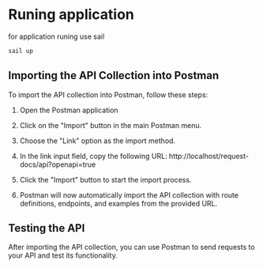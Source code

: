 # Runing application

for application runing use sail

```bash
sail up
```

## Importing the API Collection into Postman
To import the API collection into Postman, follow these steps:

1. Open the Postman application

2. Click on the "Import" button in the main Postman menu.

3. Choose the "Link" option as the import method.

4. In the link input field, copy the following URL:
http://localhost/request-docs/api?openapi=true

5. Click the "Import" button to start the import process.

6. Postman will now automatically import the API collection with route definitions, endpoints, and examples from the provided URL.

## Testing the API

After importing the API collection, you can use Postman to send requests to your API and test its functionality.